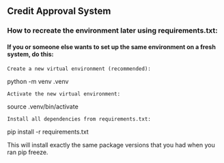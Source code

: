## Credit Approval System


### How to recreate the environment later using requirements.txt:

#### If you or someone else wants to set up the same environment on a fresh system, do this:

    Create a new virtual environment (recommended):

python -m venv .venv

    Activate the new virtual environment:

source .venv/bin/activate

    Install all dependencies from requirements.txt:

pip install -r requirements.txt

This will install exactly the same package versions that you had when you ran pip freeze.